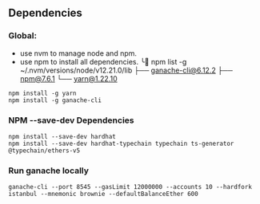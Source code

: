 ## Dependencies

### Global:
- use nvm to manage node and npm.
- use npm to install all dependencies.
╰ npm list -g
~/.nvm/versions/node/v12.21.0/lib
├── ganache-cli@6.12.2
├── npm@7.6.1
└── yarn@1.22.10
```shell script
npm install -g yarn
npm install -g ganache-cli
```
### NPM --save-dev Dependencies
```shell script
npm install --save-dev hardhat
npm install --save-dev hardhat-typechain typechain ts-generator @typechain/ethers-v5
```

### Run ganache locally
```shell script
ganache-cli --port 8545 --gasLimit 12000000 --accounts 10 --hardfork istanbul --mnemonic brownie --defaultBalanceEther 600
```
